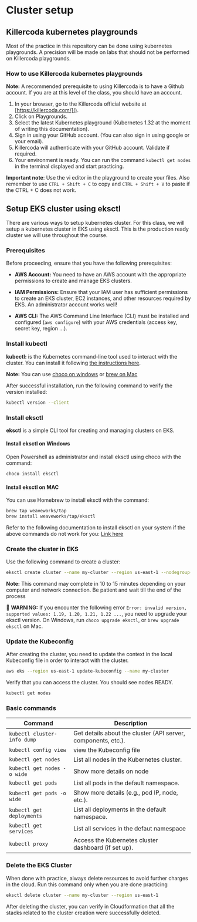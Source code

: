 # Cluster setup
## Killercoda kubernetes playgrounds
Most of the practice in this repository can be done using kubernetes playgrounds. A precision will be made on labs that should not be performed on Killercoda playgrounds.

### How to use Killercoda kubernetes playgrounds

**Note:** A recommended prerequisite to using Killercoda is to have a Github account. If you are at this level of the class, you should have an account.

1. In your browser, go to the Killercoda official website at [https://killercoda.com/]().
2. Click on Playgrounds.
3. Select the latest Kubernetes playground (Kubernetes 1.32 at the moment of writing this documentation).
4. Sign in using your GitHub account. (You can also sign in using google or your email).
5. Killercoda will authenticate with your GitHub account. Validate if required.
6. Your environment is ready. You can run the command `kubectl get nodes` in the terminal displayed and start practicing.

**Important note**: Use the vi editor in the playground to create your files. Also remember to use `CTRL + Shift + C` to copy and `CTRL + Shift + V` to paste if the CTRL + C does not work.

## Setup EKS cluster using eksctl
There are various ways to setup kubernetes cluster. For this class, we will setup a kubernetes cluster in EKS using eksctl.
This is the production ready cluster we will use throughout the course.

### Prerequisites
Before proceeding, ensure that you have the following prerequisites:

- **AWS Account:** You need to have an AWS account with the appropriate permissions to create and manage EKS clusters.

- **IAM Permissions:** Ensure that your IAM user has sufficient permissions to create an EKS cluster, EC2 instances, and other resources required by EKS. An administrator account works well!

- **AWS CLI:** The AWS Command Line Interface (CLI) must be installed and configured (`aws configure`) with your AWS credentials (access key, secret key, region ...).

### Install kubectl

**kubectl:** is the Kubernetes command-line tool used to interact with the cluster. You can install it following [the instructions here](https://kubernetes.io/docs/tasks/tools/#kubectl).

**Note:** You can use [choco on windows](https://kubernetes.io/docs/tasks/tools/install-kubectl-windows/#install-nonstandard-package-tools) or [brew on Mac](https://kubernetes.io/docs/tasks/tools/install-kubectl-macos/#install-with-homebrew-on-macos)

After successful installation, run the following command to verify the version installed:
```bash
kubectl version --client
```

### Install eksctl

**eksctl** is a simple CLI tool for creating and managing clusters on EKS.
#### Install eksctl on Windows
Open Powershell as administrator and install eksctl using choco with the command:
```bash
choco install eksctl
```

#### Install eksctl on MAC
You can use Homebrew to install eksctl with the command:
 ```bash
brew tap weaveworks/tap
brew install weaveworks/tap/eksctl
```

Refer to the following documentation to install eksctl on your system if the above commands do not work for you: [Link here](https://eksctl.io/installation/)

### Create the cluster in EKS

Use the following command to create a cluster:
```bash
eksctl create cluster --name my-cluster --region us-east-1 --nodegroup-name my-nodes --node-type t3.small --nodes 2 --nodes-min 1 --nodes-max 2
```
**Note:** This command may complete in 10 to 15 minutes depending on your computer and network connection. Be patient and wait till the end of the process

🚨 **WARNING:** If you encounter the following error `Error: invalid version, supported values: 1.19, 1.20, 1.21, 1.22 ...`, you need to upgrade your eksctl version. On Windows, run `choco upgrade eksctl`, or `brew upgrade eksctl` on Mac.

### Update the Kubeconfig

After creating the cluster, you need to update the context in the local Kubeconfig file in order to interact with the cluster.

```bash
aws eks --region us-east-1 update-kubeconfig --name my-cluster
```
Verify that you can access the cluster. You should see nodes READY.
```bash
kubectl get nodes
```

### Basic commands
| **Command**                                      | **Description**                                                                 |
|--------------------------------------------------|---------------------------------------------------------------------------------|
| `kubectl cluster-info dump`                      | Get details about the cluster (API server, components, etc.).                   |
| `kubectl config view`                            | view the Kubeconfig file                   |
| `kubectl get nodes`                              | List all nodes in the Kubernetes cluster.                                       |
| `kubectl get nodes -o wide`                      | Show more details on node                                  |
| `kubectl get pods`                               | List all pods in the default namespace.                                        |
| `kubectl get pods -o wide`                       | Show more details (e.g., pod IP, node, etc.).                                   |
| `kubectl get deployments`                        | List all deployments in the default namespace.                                  |
| `kubectl get services`                           | List all services in the defaut namespace                                            |
| `kubectl proxy`                                  | Access the Kubernetes cluster dashboard (if set up).                            |

### Delete the EKS Cluster

When done with practice, always delete resources to avoid further charges in the cloud. Run this command only when you are done practicing 
```bash
eksctl delete cluster --name my-cluster --region us-east-1
```
After deleting the cluster, you can verify in Cloudformation that all the stacks related to the cluster creation were successfully deleted.
